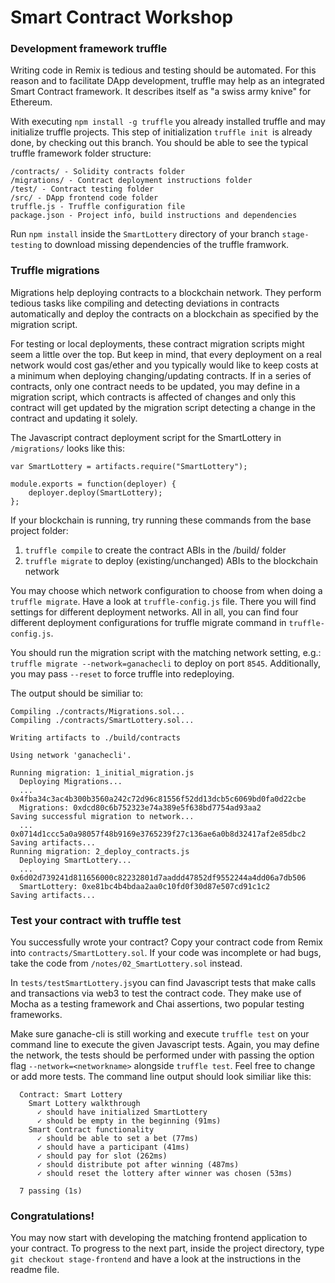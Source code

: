 # Smart Contract Workshop

### Development framework truffle

Writing code in Remix is tedious and testing should be automated. For this reason and to facilitate
DApp development, truffle may help as an integrated Smart Contract framework. It describes itself as "a swiss army knive" for Ethereum.

With executing `npm install -g truffle` you already installed truffle and may initialize truffle projects.
This step of initialization `truffle init `is already done, by checking out this branch. You should be able to see the  typical truffle framework folder structure:

```
/contracts/ - Solidity contracts folder
/migrations/ - Contract deployment instructions folder
/test/ - Contract testing folder
/src/ - DApp frontend code folder
truffle.js - Truffle configuration file
package.json - Project info, build instructions and dependencies
```

Run `npm install` inside the `SmartLottery` directory of your branch `stage-testing` to download missing dependencies of the truffle framwork.

### Truffle migrations

Migrations help deploying contracts to a blockchain network. They perform tedious tasks like compiling and detecting deviations in contracts automatically and deploy the contracts on a blockchain as specified by the migration script.
 
For testing or local deployments, these contract migration scripts might seem a little over the top. But keep in mind, that every deployment on a real
network would cost gas/ether and you typically would like to keep costs at a minimum when deploying changing/updating contracts. If in a series of contracts, only one contract needs to be updated, you may define in a migration script, which contracts is affected of changes and only this contract will get updated by the migration script detecting a change in the contract and updating it solely.

The Javascript contract deployment script for the SmartLottery in `/migrations/` looks like this:

```
var SmartLottery = artifacts.require("SmartLottery");

module.exports = function(deployer) {
    deployer.deploy(SmartLottery);
};
```

If your blockchain is running, try running these commands from the base project folder:

1. `truffle compile` to create the contract ABIs in the /build/ folder
2. `truffle migrate` to deploy (existing/unchanged) ABIs to the blockchain network

You may choose which network configuration to choose from when doing a `truffle migrate`.
Have a look at `truffle-config.js` file. There you will find settings for different deployment networks.
All in all, you can find four different deployment configurations for truffle migrate command in `truffle-config.js`.

You should run the migration script with the matching network setting, e.g.: `truffle migrate --network=ganachecli` to deploy on port `8545`. Additionally, you may pass `--reset` to force truffle into redeploying.

The output should be similiar to:

```
Compiling ./contracts/Migrations.sol...
Compiling ./contracts/SmartLottery.sol...

Writing artifacts to ./build/contracts

Using network 'ganachecli'.

Running migration: 1_initial_migration.js
  Deploying Migrations...
  ... 0x4fba34c3ac4b300b3560a242c72d96c81556f52dd13dcb5c6069bd0fa0d22cbe
  Migrations: 0xdcd80c6b752323e74a389e5f638bd7754ad93aa2
Saving successful migration to network...
  ... 0x0714d1ccc5a0a98057f48b9169e3765239f27c136ae6a0b8d32417af2e85dbc2
Saving artifacts...
Running migration: 2_deploy_contracts.js
  Deploying SmartLottery...
  ... 0x6d02d739241d811656000c82232801d7aaddd47852df9552244a4dd06a7db506
  SmartLottery: 0xe81bc4b4bdaa2aa0c10fd0f30d87e507cd91c1c2
Saving artifacts...
```

### Test your contract with truffle test

You successfully wrote your contract? Copy your contract code from Remix into `contracts/SmartLottery.sol`. If your code was incomplete or had bugs, take the code from `/notes/02_SmartLottery.sol` instead.

In `tests/testSmartLottery.js`you can find Javascript tests that make calls and transactions via web3 to test the contract code. They make use of Mocha as a testing framework and Chai assertions, two popular testing frameworks.

Make sure ganache-cli is still working and execute `truffle test` on your command line to execute the given Javascript tests. Again, you may define the network, the tests should be performed under with passing the option flag `--network=<networkname>` alongside `truffle test`. Feel free to change or add more tests.
The command line output should look similiar like this:
```
  Contract: Smart Lottery
    Smart Lottery walkthrough
      ✓ should have initialized SmartLottery
      ✓ should be empty in the beginning (91ms)
    Smart Contract functionality
      ✓ should be able to set a bet (77ms)
      ✓ should have a participant (41ms)
      ✓ should pay for slot (262ms)
      ✓ should distribute pot after winning (487ms)
      ✓ should reset the lottery after winner was chosen (53ms)

  7 passing (1s)
```

### Congratulations!

You may now start with developing the matching frontend application to your contract.
To progress to the next part, inside the project directory, type `git checkout stage-frontend` and have a look at the instructions in  the readme file.
